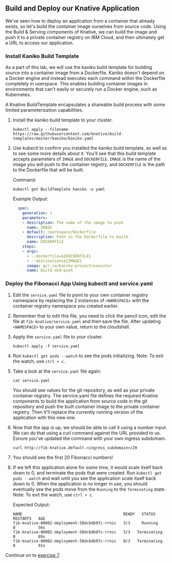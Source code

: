 ## Build and Deploy our Knative Application

We've seen how to deploy an application from a container that already exists, so let's build the container image ourselves from source code. Using the Build & Serving components of Knative, we can build the image and push it to a private container registry on IBM Cloud, and then ultimately get a URL to access our application.

### Install Kaniko Build Template

As a part of this lab, we will use the kaniko build template for building source into a container image from a Dockerfile. Kaniko doesn't depend on a Docker engine and instead executes each command within the Dockerfile completely in userspace. This enables building container images in environments that can't easily or securely run a Docker engine, such as Kubernetes.

A Knative BuildTemplate encapsulates a shareable build process with some limited parameterization capabilities.

1. Install the kaniko build template to your cluster.

    ```
    kubectl apply --filename https://raw.githubusercontent.com/knative/build-templates/master/kaniko/kaniko.yaml
    ```

2. Use kubectl to confirm you installed the kaniko build template, as well as to see some more details about it.  You'll see that this build template accepts parameters of `IMAGE` and `DOCKERFILE`.  `IMAGE` is the name of the image you will push to the container registry, and `DOCKERFILE` is the path to the Dockerfile that will be built.

	Command:
	```
	kubectl get BuildTemplate kaniko -o yaml
	```

	Example Output:
	```yaml
      spec:
        generation: 1
        parameters:
        - description: The name of the image to push
          name: IMAGE
        - default: /workspace/Dockerfile
          description: Path to the Dockerfile to build.
          name: DOCKERFILE
        steps:
        - args:
          - --dockerfile=${DOCKERFILE}
          - --destination=${IMAGE}
          image: gcr.io/kaniko-project/executor
          name: build-and-push
	```


### Deploy the Fibonacci App Using kubectl and service.yaml

1. Edit the `service.yaml` file to point to your own container registry namespace by replacing the 2 instances of `<NAMESPACE>` with the container registry namespace you created earlier. 

2. Remember that to edit this file, you need to click the pencil icon, edit the file at `fib-knative/service.yaml` and then save the file. After updating `<NAMESPACE>` to your own value, return to the cloudshell.

2. Apply the `service.yaml` file to your cluster.

	```
	kubectl apply -f service.yaml
	```
3. Run `kubectl get pods --watch` to see the pods initializing. Note: To exit the watch, use `ctrl + c`.

4. Take a look at the `service.yaml` file again:
	```
	cat service.yaml
	```
	You should see values for the git repository, as well as your private container registry. The service.yaml file defines the required Knative components to build the application from source code in the git repository and push the built container image to the private container registry. Then it'll replace the currently running version of the application with this new one.

5. Now that the app is up, we should be able to call it using a number input. We can do that using a curl command against the URL provided to us. Esnure you've updated the command with your own ingress subdomain.

	```
	curl http://fib-knative.default.<ingress_subdomain>/20
	```
6. You should see the first 20 Fibonacci numbers!

7. If we left this application alone for some time, it would scale itself back down to 0, and terminate the pods that were created. Run `kubectl get pods --watch` and wait until you see the application scale itself back down to 0. When the application is no longer in use, you should eventually see the pods move from the `Running` to the `Terminating` state. Note: To exit the watch, use `ctrl + c`.

	Expected Output:
	```
	NAME                                            READY   STATUS      RESTARTS   AGE
	fib-knative-00002-deployment-58dcbdb97c-rrnzc   3/3     Running     0          56s
	fib-knative-00002-deployment-58dcbdb97c-rrnzc   3/3   Terminating   0          89s
	fib-knative-00002-deployment-58dcbdb97c-rrnzc   0/3   Terminating   0          91s
	```

Continue on to [exercise 7](../exercise-7/README.md).
